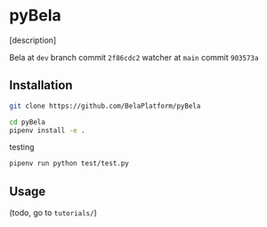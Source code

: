 # pyBela

\[description\]

Bela at `dev` branch commit `2f86cdc2`
watcher at `main` commit `903573a`

## Installation

```bash
git clone https://github.com/BelaPlatform/pyBela
```

```bash
cd pyBela
pipenv install -e .
```

testing

```bash
pipenv run python test/test.py
```

## Usage

(todo, go to `tutorials/`)
